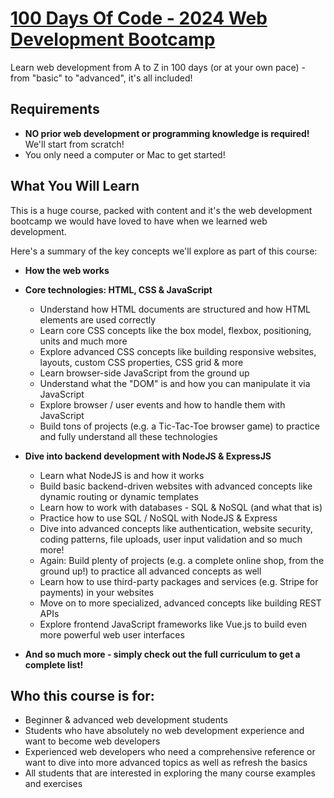 # [100 Days Of Code - 2024 Web Development Bootcamp](https://example.com)

Learn web development from A to Z in 100 days (or at your own pace) - from "basic" to "advanced", it's all included!

## Requirements

- **NO prior web development or programming knowledge is required!** We'll start from scratch!
- You only need a computer or Mac to get started!

## What You Will Learn

This is a huge course, packed with content and it's the web development bootcamp we would have loved to have when we learned web development.

Here's a summary of the key concepts we'll explore as part of this course:

- **How the web works**

- **Core technologies: HTML, CSS & JavaScript**
  - Understand how HTML documents are structured and how HTML elements are used correctly
  - Learn core CSS concepts like the box model, flexbox, positioning, units and much more
  - Explore advanced CSS concepts like building responsive websites, layouts, custom CSS properties, CSS grid & more
  - Learn browser-side JavaScript from the ground up
  - Understand what the "DOM" is and how you can manipulate it via JavaScript
  - Explore browser / user events and how to handle them with JavaScript
  - Build tons of projects (e.g. a Tic-Tac-Toe browser game) to practice and fully understand all these technologies

- **Dive into backend development with NodeJS & ExpressJS**
  - Learn what NodeJS is and how it works
  - Build basic backend-driven websites with advanced concepts like dynamic routing or dynamic templates
  - Learn how to work with databases - SQL & NoSQL (and what that is)
  - Practice how to use SQL / NoSQL with NodeJS & Express
  - Dive into advanced concepts like authentication, website security, coding patterns, file uploads, user input validation and so much more!
  - Again: Build plenty of projects (e.g. a complete online shop, from the ground up!) to practice all advanced concepts as well
  - Learn how to use third-party packages and services (e.g. Stripe for payments) in your websites
  - Move on to more specialized, advanced concepts like building REST APIs
  - Explore frontend JavaScript frameworks like Vue.js to build even more powerful web user interfaces

- **And so much more - simply check out the full curriculum to get a complete list!**


## Who this course is for:
- Beginner & advanced web development students
- Students who have absolutely no web development experience and want to become web developers
- Experienced web developers who need a comprehensive reference or want to dive into more advanced topics as well as refresh the basics
- All students that are interested in exploring the many course examples and exercises
